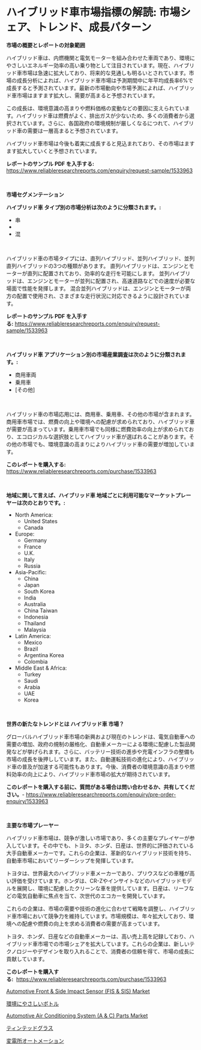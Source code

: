 <p><h1>ハイブリッド車市場指標の解読: 市場シェア、トレンド、成長パターン</h1></p><p><strong>市場の概要とレポートの対象範囲</strong></p>
<p><p>ハイブリッド車は、内燃機関と電気モーターを組み合わせた車両であり、環境にやさしいエネルギー効率の高い乗り物として注目されています。現在、ハイブリッド車市場は急速に拡大しており、将来的な見通しも明るいとされています。市場の成長分析によれば、ハイブリッド車市場は予測期間中に年平均成長率6%で成長すると予測されています。最新の市場動向や市場予測によれば、ハイブリッド車市場はますます拡大し、需要が高まると予想されています。</p><p>この成長は、環境意識の高まりや燃料価格の変動などの要因に支えられています。ハイブリッド車は燃費がよく、排出ガスが少ないため、多くの消費者から選択されています。さらに、各国政府の環境規制が厳しくなるにつれて、ハイブリッド車の需要は一層高まると予想されています。</p><p>ハイブリッド車市場は今後も着実に成長すると見込まれており、その市場はますます拡大していくと予想されています。</p></p>
<p><strong>レポートのサンプル PDF を入手する:</strong> <a href="https://www.reliableresearchreports.com/enquiry/request-sample/1533963">https://www.reliableresearchreports.com/enquiry/request-sample/1533963</a></p>
<p>&nbsp;</p>
<p><strong>市場セグメンテーション</strong></p>
<p><strong>ハイブリッド車 タイプ別の市場分析は次のように分類されます。:</strong></p>
<p><ul><li>串</li><li></li><li>混</li></ul></p>
<p>&nbsp;</p>
<p><p>ハイブリッド車の市場タイプには、直列ハイブリッド、並列ハイブリッド、並列直列ハイブリッドの3つの種類があります。 直列ハイブリッドは、エンジンとモーターが直列に配置されており、効率的な走行を可能にします。 並列ハイブリッドは、エンジンとモーターが並列に配置され、高速道路などでの速度が必要な場面で性能を発揮します。 混合並列ハイブリッドは、エンジンとモーターが両方の配置で使用され、さまざまな走行状況に対応できるように設計されています。</p></p>
<p><strong>レポートのサンプル PDF を入手する:</strong>&nbsp;<a href="https://www.reliableresearchreports.com/enquiry/request-sample/1533963">https://www.reliableresearchreports.com/enquiry/request-sample/1533963</a></p>
<p>&nbsp;</p>
<p><strong> ハイブリッド車 アプリケーション別の市場産業調査は次のように分類されます。:</strong></p>
<p><ul><li>商用車両</li><li>乗用車</li><li>[その他]</li></ul></p>
<p>&nbsp;</p>
<p><p>ハイブリッド車の市場応用には、商用車、乗用車、その他の市場が含まれます。商用車市場では、燃費の向上や環境への配慮が求められており、ハイブリッド車が需要が高まっています。乗用車市場でも同様に燃費効率の向上が求められており、エコロジカルな選択肢としてハイブリッド車が選ばれることがあります。その他の市場でも、環境意識の高まりによりハイブリッド車の需要が増加しています。</p></p>
<p><strong>このレポートを購入する:</strong>&nbsp; <a href="https://www.reliableresearchreports.com/purchase/1533963">https://www.reliableresearchreports.com/purchase/1533963</a></p>
<p>&nbsp;</p>
<p><strong>地域に関して言えば、ハイブリッド車 地域ごとに利用可能なマーケットプレーヤーは次のとおりです。:</strong></p>
<p><ul>
    <li>
        North America:
        <ul>
            <li>United States</li>
            <li>Canada</li>
        </ul>
    </li>
    <li>
        Europe:
        <ul>
            <li>Germany</li>
            <li>France</li>
            <li>U.K.</li>
            <li>Italy</li>
            <li>Russia</li>
        </ul>
    </li>
    <li>
        Asia-Pacific:
        <ul>
            <li>China</li>
            <li>Japan</li>
            <li>South Korea</li>
            <li>India</li>
            <li>Australia</li>
            <li>China Taiwan</li>
            <li>Indonesia</li>
            <li>Thailand</li>
            <li>Malaysia</li>
        </ul>
    </li>
    <li>
        Latin America:
        <ul>
            <li>Mexico</li>
            <li>Brazil</li>
            <li>Argentina Korea</li>
            <li>Colombia</li>
        </ul>
    </li>
    <li>
        Middle East & Africa:
        <ul>
            <li>Turkey</li>
            <li>Saudi</li>
            <li>Arabia</li>
            <li>UAE</li>
            <li>Korea</li>
        </ul>
    </li>
    </ul></p>
<p>&nbsp;</p>
<p><strong>世界の新たなトレンドとは ハイブリッド車 市場？</strong></p>
<p><p>グローバルハイブリッド車市場の新興および現在のトレンドは、電気自動車への需要の増加、政府の規制の厳格化、自動車メーカーによる環境に配慮した製品開発などが挙げられます。さらに、バッテリー技術の進歩や充電インフラの整備も市場の成長を後押ししています。また、自動運転技術の進化により、ハイブリッド車の普及が加速する可能性もあります。今後、消費者の環境意識の高まりや燃料効率の向上により、ハイブリッド車市場の拡大が期待されています。</p></p>
<p><strong>このレポートを購入する前に、質問がある場合は問い合わせるか、共有してください。</strong>- <a href="https://www.reliableresearchreports.com/enquiry/pre-order-enquiry/1533963">https://www.reliableresearchreports.com/enquiry/pre-order-enquiry/1533963</a></p>
<p>&nbsp;</p>
<p><strong>主要な市場プレーヤー</strong></p>
<p><p>ハイブリッド車市場は、競争が激しい市場であり、多くの主要なプレイヤーが参入しています。その中でも、トヨタ、ホンダ、日産は、世界的に評価されている大手自動車メーカーです。これらの企業は、革新的なハイブリッド技術を持ち、自動車市場においてリーダーシップを発揮しています。</p><p>トヨタは、世界最大のハイブリッド車メーカーであり、プリウスなどの車種が高い評価を受けています。ホンダは、CR-Zやインサイトなどのハイブリッドモデルを展開し、環境に配慮したクリーンな車を提供しています。日産は、リーフなどの電気自動車に焦点を当て、次世代のエコカーを開発しています。</p><p>これらの企業は、市場の需要や技術の進化に合わせて戦略を調整し、ハイブリッド車市場において競争力を維持しています。市場規模は、年々拡大しており、環境への配慮や燃費の向上を求める消費者の需要が高まっています。</p><p>トヨタ、ホンダ、日産などの自動車メーカーは、高い売上高を記録しており、ハイブリッド車市場での市場シェアを拡大しています。これらの企業は、新しいテクノロジーやデザインを取り入れることで、消費者の信頼を得て、市場の成長に貢献しています。</p></p>
<p><strong>このレポートを購入する:</strong>&nbsp;&nbsp;<a href="https://www.reliableresearchreports.com/purchase/1533963">https://www.reliableresearchreports.com/purchase/1533963</a></p>
<p><p><a href="https://issuu.com/reportprime-2/docs/automotive-front-side-impact-sensor-fis-sis-market">Automotive Front & Side Impact Sensor (FIS & SIS) Market</a></p><p><a href="https://medium.com/@charityrice70/%E3%82%A8%E3%82%B3%E3%83%95%E3%83%AC%E3%83%B3%E3%83%89%E3%83%AA%E3%83%BC%E3%83%9C%E3%83%88%E3%83%AB%E5%B8%82%E5%A0%B4%E8%AA%BF%E6%9F%BB%E3%83%AC%E3%83%9D%E3%83%BC%E3%83%88-%E3%81%9D%E3%81%AE%E6%AD%B4%E5%8F%B2%E3%81%8A%E3%82%88%E3%81%B3%E5%B0%86%E6%9D%A5%E4%BA%88%E6%B8%AC2024%E5%B9%B4%E3%81%8B%E3%82%892031%E5%B9%B4-608ec7ba266b">環境にやさしいボトル</a></p><p><a href="https://issuu.com/reportprime-2/docs/automotive-air-conditioning-system-a-c-parts-marke">Automotive Air Conditioning System (A & C) Parts Market</a></p><p><a href="https://github.com/mohamedbakry57/Market-Research-Report-List-3/blob/main/547193617790.md">ティンテッドグラス</a></p><p><a href="https://medium.com/@reyeshowell655/%E3%82%B5%E3%83%96%E3%82%B9%E3%83%86%E3%83%BC%E3%82%B7%E3%83%A7%E3%83%B3%E3%82%AA%E3%83%BC%E3%83%88%E3%83%A1%E3%83%BC%E3%82%B7%E3%83%A7%E3%83%B3%E5%B8%82%E5%A0%B4%E8%AA%BF%E6%9F%BB%E3%83%AC%E3%83%9D%E3%83%BC%E3%83%88-%E3%81%9D%E3%81%AE%E6%AD%B4%E5%8F%B2%E3%81%A82031%E5%B9%B4%E3%81%BE%E3%81%A7%E3%81%AE%E4%BA%88%E6%B8%AC-766d8537374e">変電所オートメーション</a></p></p>